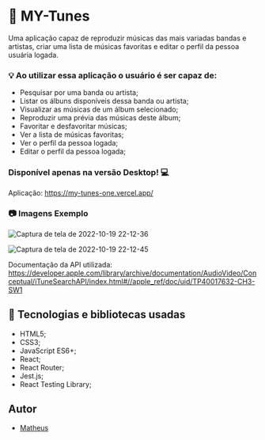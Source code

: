 

 # :musical_note: MY-Tunes

Uma aplicação capaz de reproduzir músicas das mais variadas bandas e artistas, criar uma lista de músicas favoritas e editar o perfil da pessoa usuária logada.

### :bulb: Ao utilizar essa aplicação o usuário é ser capaz de:

- Pesquisar por uma banda ou artista;
- Listar os álbuns disponíveis dessa banda ou artista;
- Visualizar as músicas de um álbum selecionado;
- Reproduzir uma prévia das músicas deste álbum;
- Favoritar e desfavoritar músicas;
- Ver a lista de músicas favoritas;
- Ver o perfil da pessoa logada;
- Editar o perfil da pessoa logada;


### Disponível apenas na versão Desktop! :computer:
Aplicação: https://my-tunes-one.vercel.app/

### :camera: Imagens Exemplo

![Captura de tela de 2022-10-19 22-12-36](https://user-images.githubusercontent.com/99821267/196833264-6c320dfd-50f9-4ecd-8929-c82a74d7378c.png)

![Captura de tela de 2022-10-19 22-12-45](https://user-images.githubusercontent.com/99821267/196833280-a8ac8157-8963-4db0-a7bd-2409b9a7f2f2.png)




Documentação da API utilizada: https://developer.apple.com/library/archive/documentation/AudioVideo/Conceptual/iTuneSearchAPI/index.html#//apple_ref/doc/uid/TP40017632-CH3-SW1

## :wrench: Tecnologias e bibliotecas usadas

- HTML5;
- CSS3;
- JavaScript ES6+;
- React;
- React Router;
- Jest.js;
- React Testing Library;


## Autor 
- [Matheus](https://github.com/MatheusNF123)


